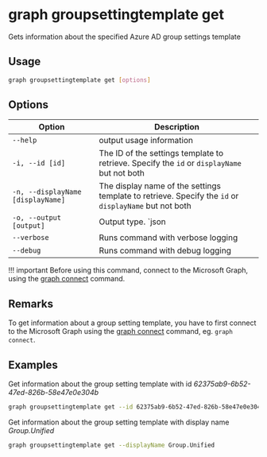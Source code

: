 # graph groupsettingtemplate get

Gets information about the specified Azure AD group settings template

## Usage

```sh
graph groupsettingtemplate get [options]
```

## Options

Option|Description
------|-----------
`--help`|output usage information
`-i, --id [id]`|The ID of the settings template to retrieve. Specify the `id` or `displayName` but not both
`-n, --displayName [displayName]`|The display name of the settings template to retrieve. Specify the `id` or `displayName` but not both
`-o, --output [output]`|Output type. `json|text`. Default `text`
`--verbose`|Runs command with verbose logging
`--debug`|Runs command with debug logging

!!! important
    Before using this command, connect to the Microsoft Graph, using the [graph connect](../connect.md) command.

## Remarks

To get information about a group setting template, you have to first connect to the Microsoft Graph using the [graph connect](../connect.md) command, eg. `graph connect`.

## Examples

Get information about the group setting template with id _62375ab9-6b52-47ed-826b-58e47e0e304b_

```sh
graph groupsettingtemplate get --id 62375ab9-6b52-47ed-826b-58e47e0e304b
```

Get information about the group setting template with display name _Group.Unified_

```sh
graph groupsettingtemplate get --displayName Group.Unified
```